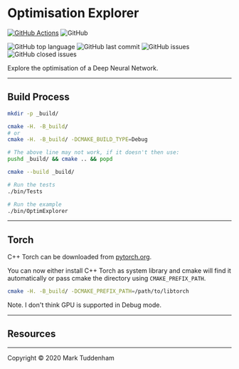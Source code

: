 # Optimisation Explorer

[![GitHub Actions](https://img.shields.io/endpoint.svg?url=https://actions-badge.atrox.dev/MarkTuddenham/OptimExplorer/badge&label=build&logo=none)](https://actions-badge.atrox.dev/MarkTuddenham/OptimExplorer/goto)
![GitHub](https://img.shields.io/github/license/marktuddenham/OptimExplorer.svg)

![GitHub top language](https://img.shields.io/github/languages/top/marktuddenham/OptimExplorer.svg)
![GitHub last commit](https://img.shields.io/github/last-commit/marktuddenham/OptimExplorer.svg)
![GitHub issues](https://img.shields.io/github/issues/marktuddenham/OptimExplorer.svg)
![GitHub closed issues](https://img.shields.io/github/issues-closed/marktuddenham/OptimExplorer.svg)

Explore the optimisation of a Deep Neural Network.

---

## Build Process

```bash
mkdir -p _build/

cmake -H. -B_build/
# or
cmake -H. -B_build/ -DCMAKE_BUILD_TYPE=Debug

# The above line may not work, if it doesn't then use:
pushd _build/ && cmake .. && popd

cmake --build _build/

# Run the tests
./bin/Tests

# Run the example
./bin/OptimExplorer
```

---

## Torch

C++ Torch can be downloaded from [pytorch.org](https://pytorch.org/).

You can now either install C++ Torch as system library and cmake will find it automatically or pass cmake the directory using `CMAKE_PREFIX_PATH`.

```bash
cmake -H. -B_build/ -DCMAKE_PREFIX_PATH=/path/to/libtorch
```

Note. I don't think GPU is supported in Debug mode.

---

## Resources

---

Copyright © 2020 Mark Tuddenham